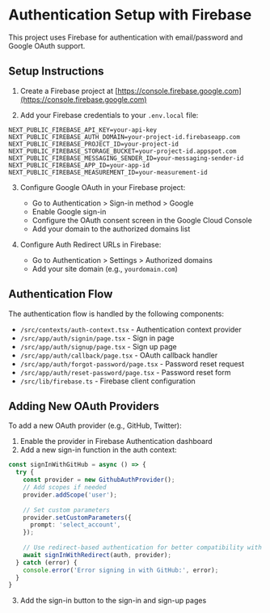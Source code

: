 # Authentication Setup with Firebase

This project uses Firebase for authentication with email/password and Google OAuth support.

## Setup Instructions

1. Create a Firebase project at [https://console.firebase.google.com](https://console.firebase.google.com)

2. Add your Firebase credentials to your `.env.local` file:

```
NEXT_PUBLIC_FIREBASE_API_KEY=your-api-key
NEXT_PUBLIC_FIREBASE_AUTH_DOMAIN=your-project-id.firebaseapp.com
NEXT_PUBLIC_FIREBASE_PROJECT_ID=your-project-id
NEXT_PUBLIC_FIREBASE_STORAGE_BUCKET=your-project-id.appspot.com
NEXT_PUBLIC_FIREBASE_MESSAGING_SENDER_ID=your-messaging-sender-id
NEXT_PUBLIC_FIREBASE_APP_ID=your-app-id
NEXT_PUBLIC_FIREBASE_MEASUREMENT_ID=your-measurement-id
```

3. Configure Google OAuth in your Firebase project:
   - Go to Authentication > Sign-in method > Google
   - Enable Google sign-in
   - Configure the OAuth consent screen in the Google Cloud Console
   - Add your domain to the authorized domains list

4. Configure Auth Redirect URLs in Firebase:
   - Go to Authentication > Settings > Authorized domains
   - Add your site domain (e.g., `yourdomain.com`)

## Authentication Flow

The authentication flow is handled by the following components:

- `/src/contexts/auth-context.tsx` - Authentication context provider
- `/src/app/auth/signin/page.tsx` - Sign in page
- `/src/app/auth/signup/page.tsx` - Sign up page
- `/src/app/auth/callback/page.tsx` - OAuth callback handler
- `/src/app/auth/forgot-password/page.tsx` - Password reset request
- `/src/app/auth/reset-password/page.tsx` - Password reset form
- `/src/lib/firebase.ts` - Firebase client configuration

## Adding New OAuth Providers

To add a new OAuth provider (e.g., GitHub, Twitter):

1. Enable the provider in Firebase Authentication dashboard
2. Add a new sign-in function in the auth context:

```typescript
const signInWithGitHub = async () => {
  try {
    const provider = new GithubAuthProvider();
    // Add scopes if needed
    provider.addScope('user');
    
    // Set custom parameters
    provider.setCustomParameters({
      prompt: 'select_account',
    });
    
    // Use redirect-based authentication for better compatibility with static hosting
    await signInWithRedirect(auth, provider);
  } catch (error) {
    console.error('Error signing in with GitHub:', error);
  }
}
```

3. Add the sign-in button to the sign-in and sign-up pages
